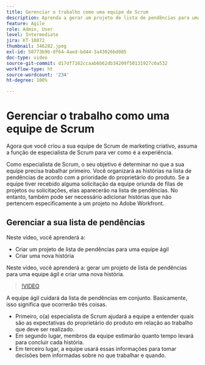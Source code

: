 ```yaml
---
title: Gerenciar o trabalho como uma equipe de Scrum
description: Aprenda a gerar um projeto de lista de pendências para uma equipe ágil e criar uma nova história.
feature: Agile
role: Admin, User
level: Intermediate
jira: KT-10872
thumbnail: 346282.jpeg
exl-id: 50773b9b-8f64-4aed-bd44-3a43026bd085
doc-type: video
source-git-commit: d17df7162ccaab6b62db34209f50131927c0a532
workflow-type: ht
source-wordcount: '234'
ht-degree: 100%

---
```


# Gerenciar o trabalho como uma equipe de Scrum

Agora que você criou a sua equipe de Scrum de marketing criativo, assuma a função de especialista de Scrum para ver como é a experiência.

Como especialista de Scrum, o seu objetivo é determinar no que a sua equipe precisa trabalhar primeiro. Você organizará as histórias na lista de pendências de acordo com a prioridade do proprietário do produto. Se a equipe tiver recebido alguma solicitação da equipe oriunda de filas de projetos ou solicitações, elas aparecerão na lista de pendências. No entanto, também pode ser necessário adicionar histórias que não pertencem especificamente a um projeto no Adobe Workfront.

## Gerenciar a sua lista de pendências

Neste vídeo, você aprenderá a:

- Criar um projeto de lista de pendências para uma equipe ágil
- Criar uma nova história

Neste vídeo, você aprenderá a: gerar um projeto de lista de pendências para uma equipe ágil e criar uma nova história.

>[!VIDEO](https://video.tv.adobe.com/v/346282/?quality=12&learn=on&enablevpops)

A equipe ágil cuidará da lista de pendências em conjunto. Basicamente, isso significa que ocorrerão três coisas.

- Primeiro, o(a) especialista de Scrum ajudará a equipe a entender quais são as expectativas do proprietário do produto em relação ao trabalho que deve ser realizado.
- Em segundo lugar, membros da equipe estimarão quanto tempo levará para concluir cada história.
- Em terceiro lugar, a equipe usará essas informações para tomar decisões bem informadas sobre no que trabalhar e quando.
